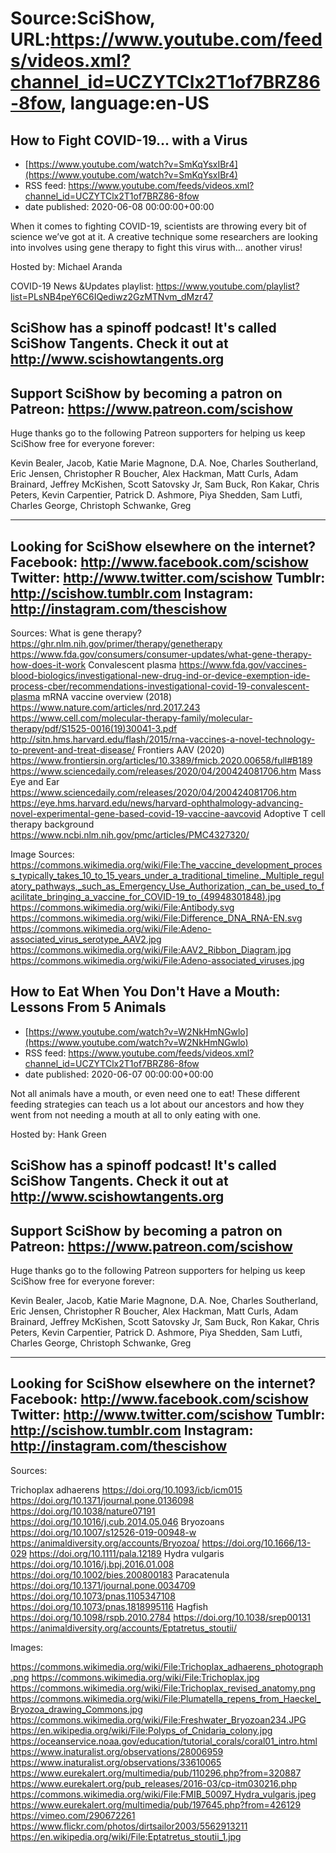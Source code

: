 # Source:SciShow, URL:https://www.youtube.com/feeds/videos.xml?channel_id=UCZYTClx2T1of7BRZ86-8fow, language:en-US

## How to Fight COVID-19... with a Virus
 - [https://www.youtube.com/watch?v=SmKqYsxIBr4](https://www.youtube.com/watch?v=SmKqYsxIBr4)
 - RSS feed: https://www.youtube.com/feeds/videos.xml?channel_id=UCZYTClx2T1of7BRZ86-8fow
 - date published: 2020-06-08 00:00:00+00:00

When it comes to fighting COVID-19, scientists are throwing every bit of science we’ve got at it. A creative technique some researchers are looking into involves using gene therapy to fight this virus with… another virus!

Hosted by: Michael Aranda

COVID-19 News &Updates playlist: https://www.youtube.com/playlist?list=PLsNB4peY6C6IQediwz2GzMTNvm_dMzr47

SciShow has a spinoff podcast! It's called SciShow Tangents. Check it out at http://www.scishowtangents.org
----------
Support SciShow by becoming a patron on Patreon: https://www.patreon.com/scishow
----------
Huge thanks go to the following Patreon supporters for helping us keep SciShow free for everyone forever:

Kevin Bealer, Jacob, Katie Marie Magnone, D.A. Noe, Charles Southerland, Eric Jensen, Christopher R Boucher, Alex Hackman, Matt Curls, Adam Brainard, Jeffrey McKishen, Scott Satovsky Jr, Sam Buck, Ron Kakar, Chris Peters, Kevin Carpentier, Patrick D. Ashmore, Piya Shedden, Sam Lutfi, Charles George, Christoph Schwanke, Greg

----------
Looking for SciShow elsewhere on the internet?
Facebook: http://www.facebook.com/scishow
Twitter: http://www.twitter.com/scishow
Tumblr: http://scishow.tumblr.com
Instagram: http://instagram.com/thescishow
----------
Sources:
What is gene therapy?
https://ghr.nlm.nih.gov/primer/therapy/genetherapy
https://www.fda.gov/consumers/consumer-updates/what-gene-therapy-how-does-it-work
Convalescent plasma
https://www.fda.gov/vaccines-blood-biologics/investigational-new-drug-ind-or-device-exemption-ide-process-cber/recommendations-investigational-covid-19-convalescent-plasma
mRNA vaccine overview (2018)
https://www.nature.com/articles/nrd.2017.243
https://www.cell.com/molecular-therapy-family/molecular-therapy/pdf/S1525-0016(19)30041-3.pdf
http://sitn.hms.harvard.edu/flash/2015/rna-vaccines-a-novel-technology-to-prevent-and-treat-disease/
Frontiers AAV (2020)
https://www.frontiersin.org/articles/10.3389/fmicb.2020.00658/full#B189
https://www.sciencedaily.com/releases/2020/04/200424081706.htm
Mass Eye and Ear
https://www.sciencedaily.com/releases/2020/04/200424081706.htm
https://eye.hms.harvard.edu/news/harvard-ophthalmology-advancing-novel-experimental-gene-based-covid-19-vaccine-aavcovid
Adoptive T cell therapy background
https://www.ncbi.nlm.nih.gov/pmc/articles/PMC4327320/

Image Sources:
https://commons.wikimedia.org/wiki/File:The_vaccine_development_process_typically_takes_10_to_15_years_under_a_traditional_timeline._Multiple_regulatory_pathways,_such_as_Emergency_Use_Authorization,_can_be_used_to_facilitate_bringing_a_vaccine_for_COVID-19_to_(49948301848).jpg
https://commons.wikimedia.org/wiki/File:Antibody.svg
https://commons.wikimedia.org/wiki/File:Difference_DNA_RNA-EN.svg
https://commons.wikimedia.org/wiki/File:Adeno-associated_virus_serotype_AAV2.jpg
https://commons.wikimedia.org/wiki/File:AAV2_Ribbon_Diagram.jpg
https://commons.wikimedia.org/wiki/File:Adeno-associated_viruses.jpg

## How to Eat When You Don't Have a Mouth: Lessons From 5 Animals
 - [https://www.youtube.com/watch?v=W2NkHmNGwlo](https://www.youtube.com/watch?v=W2NkHmNGwlo)
 - RSS feed: https://www.youtube.com/feeds/videos.xml?channel_id=UCZYTClx2T1of7BRZ86-8fow
 - date published: 2020-06-07 00:00:00+00:00

Not all animals have a mouth, or even need one to eat! These different feeding strategies can teach us a lot about our ancestors and how they went from not needing a mouth at all to only eating with one.

Hosted by: Hank Green

SciShow has a spinoff podcast! It's called SciShow Tangents. Check it out at http://www.scishowtangents.org
----------
Support SciShow by becoming a patron on Patreon: https://www.patreon.com/scishow
----------
Huge thanks go to the following Patreon supporters for helping us keep SciShow free for everyone forever:

Kevin Bealer, Jacob, Katie Marie Magnone, D.A. Noe, Charles Southerland, Eric Jensen, Christopher R Boucher, Alex Hackman, Matt Curls, Adam Brainard, Jeffrey McKishen, Scott Satovsky Jr, Sam Buck, Ron Kakar, Chris Peters, Kevin Carpentier, Patrick D. Ashmore, Piya Shedden, Sam Lutfi, Charles George, Christoph Schwanke, Greg

----------
Looking for SciShow elsewhere on the internet?
Facebook: http://www.facebook.com/scishow
Twitter: http://www.twitter.com/scishow
Tumblr: http://scishow.tumblr.com
Instagram: http://instagram.com/thescishow
----------
Sources:

Trichoplax adhaerens
https://doi.org/10.1093/icb/icm015
https://doi.org/10.1371/journal.pone.0136098
https://doi.org/10.1038/nature07191
https://doi.org/10.1016/j.cub.2014.05.046 
Bryozoans
https://doi.org/10.1007/s12526-019-00948-w
https://animaldiversity.org/accounts/Bryozoa/
https://doi.org/10.1666/13-029
https://doi.org/10.1111/pala.12189
Hydra vulgaris
https://doi.org/10.1016/j.bpj.2016.01.008
https://doi.org/10.1002/bies.200800183 
Paracatenula
https://doi.org/10.1371/journal.pone.0034709
https://doi.org/10.1073/pnas.1105347108
https://doi.org/10.1073/pnas.1818995116
Hagfish
https://doi.org/10.1098/rspb.2010.2784
https://doi.org/10.1038/srep00131
https://animaldiversity.org/accounts/Eptatretus_stoutii/ 

Images:

https://commons.wikimedia.org/wiki/File:Trichoplax_adhaerens_photograph.png
https://commons.wikimedia.org/wiki/File:Trichoplax.jpg
https://commons.wikimedia.org/wiki/File:Trichoplax_revised_anatomy.png
https://commons.wikimedia.org/wiki/File:Plumatella_repens_from_Haeckel_Bryozoa_drawing_Commons.jpg
https://commons.wikimedia.org/wiki/File:Freshwater_Bryozoan234.JPG
https://en.wikipedia.org/wiki/File:Polyps_of_Cnidaria_colony.jpg
https://oceanservice.noaa.gov/education/tutorial_corals/coral01_intro.html
https://www.inaturalist.org/observations/28006959
https://www.inaturalist.org/observations/33610065
https://www.eurekalert.org/multimedia/pub/110296.php?from=320887
https://www.eurekalert.org/pub_releases/2016-03/cp-itm030216.php
https://commons.wikimedia.org/wiki/File:FMIB_50097_Hydra_vulgaris.jpeg
https://www.eurekalert.org/multimedia/pub/197645.php?from=426129
https://vimeo.com/290672261
https://www.flickr.com/photos/dirtsailor2003/5562913211
https://en.wikipedia.org/wiki/File:Eptatretus_stoutii_1.jpg

